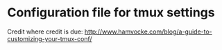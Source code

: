 # Configuration file for tmux settings

Credit where credit is due: http://www.hamvocke.com/blog/a-guide-to-customizing-your-tmux-conf/
